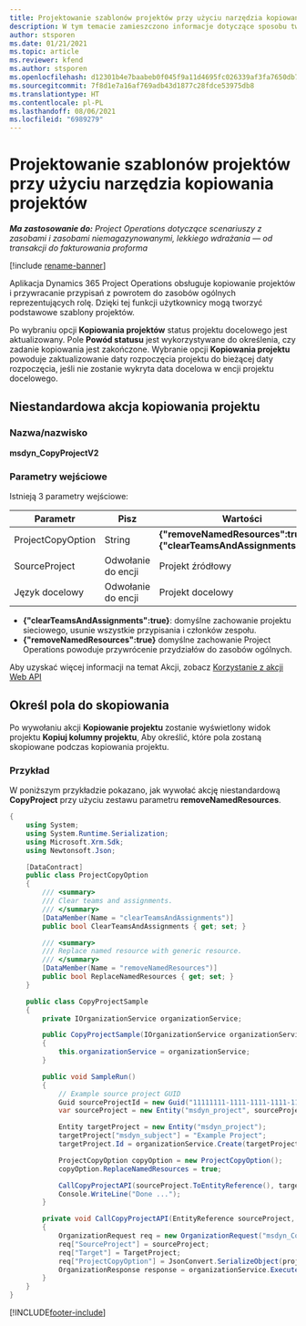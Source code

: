 ```yaml
---
title: Projektowanie szablonów projektów przy użyciu narzędzia kopiowania projektów
description: W tym temacie zamieszczono informacje dotyczące sposobu tworzenia szablonów projektów przy użyciu niestandardowej akcji kopiowania projektów.
author: stsporen
ms.date: 01/21/2021
ms.topic: article
ms.reviewer: kfend
ms.author: stsporen
ms.openlocfilehash: d12301b4e7baabeb0f045f9a11d4695fc026339af3fa7650db7177c495c71e90
ms.sourcegitcommit: 7f8d1e7a16af769adb43d1877c28fdce53975db8
ms.translationtype: HT
ms.contentlocale: pl-PL
ms.lasthandoff: 08/06/2021
ms.locfileid: "6989279"
---
```

# <a name="develop-project-templates-with-copy-project"></a>Projektowanie szablonów projektów przy użyciu narzędzia kopiowania projektów

_**Ma zastosowanie do:** Project Operations dotyczące scenariuszy z zasobami i zasobami niemagazynowanymi, lekkiego wdrażania — od transakcji do fakturowania proforma_

[!include [rename-banner](~/includes/cc-data-platform-banner.md)]

Aplikacja Dynamics 365 Project Operations obsługuje kopiowanie projektów i przywracanie przypisań z powrotem do zasobów ogólnych reprezentujących rolę. Dzięki tej funkcji użytkownicy mogą tworzyć podstawowe szablony projektów.

Po wybraniu opcji **Kopiowania projektów** status projektu docelowego jest aktualizowany. Pole **Powód statusu** jest wykorzystywane do określenia, czy zadanie kopiowania jest zakończone. Wybranie opcji **Kopiowania projektu** powoduje zaktualizowanie daty rozpoczęcia projektu do bieżącej daty rozpoczęcia, jeśli nie zostanie wykryta data docelowa w encji projektu docelowego.

## <a name="copy-project-custom-action"></a>Niestandardowa akcja kopiowania projektu 

### <a name="name"></a>Nazwa/nazwisko 

**msdyn_CopyProjectV2**

### <a name="input-parameters"></a>Parametry wejściowe
Istnieją 3 parametry wejściowe:

| Parametr          | Pisz   | Wartości                                                   | 
|--------------------|--------|----------------------------------------------------------|
| ProjectCopyOption  | String | **{"removeNamedResources":true}** lub **{"clearTeamsAndAssignments":true}** |
| SourceProject      | Odwołanie do encji | Projekt źródłowy |
| Język docelowy             | Odwołanie do encji | Projekt docelowy |


- **{"clearTeamsAndAssignments":true}**: domyślne zachowanie projektu sieciowego, usunie wszystkie przypisania i członków zespołu.
- **{"removeNamedResources":true}** domyślne zachowanie Project Operations powoduje przywrócenie przydziałów do zasobów ogólnych.

Aby uzyskać więcej informacji na temat Akcji, zobacz [Korzystanie z akcji Web API](/powerapps/developer/common-data-service/webapi/use-web-api-actions)

## <a name="specify-fields-to-copy"></a>Określ pola do skopiowania 
Po wywołaniu akcji **Kopiowanie projektu** zostanie wyświetlony widok projektu **Kopiuj kolumny projektu**, Aby określić, które pola zostaną skopiowane podczas kopiowania projektu.


### <a name="example"></a>Przykład
W poniższym przykładzie pokazano, jak wywołać akcję niestandardową **CopyProject** przy użyciu zestawu parametru **removeNamedResources**.
```C#
{
    using System;
    using System.Runtime.Serialization;
    using Microsoft.Xrm.Sdk;
    using Newtonsoft.Json;

    [DataContract]
    public class ProjectCopyOption
    {
        /// <summary>
        /// Clear teams and assignments.
        /// </summary>
        [DataMember(Name = "clearTeamsAndAssignments")]
        public bool ClearTeamsAndAssignments { get; set; }

        /// <summary>
        /// Replace named resource with generic resource.
        /// </summary>
        [DataMember(Name = "removeNamedResources")]
        public bool ReplaceNamedResources { get; set; }
    }

    public class CopyProjectSample
    {
        private IOrganizationService organizationService;

        public CopyProjectSample(IOrganizationService organizationService)
        {
            this.organizationService = organizationService;
        }

        public void SampleRun()
        {
            // Example source project GUID
            Guid sourceProjectId = new Guid("11111111-1111-1111-1111-111111111111");
            var sourceProject = new Entity("msdyn_project", sourceProjectId);

            Entity targetProject = new Entity("msdyn_project");
            targetProject["msdyn_subject"] = "Example Project";
            targetProject.Id = organizationService.Create(targetProject);

            ProjectCopyOption copyOption = new ProjectCopyOption();
            copyOption.ReplaceNamedResources = true;

            CallCopyProjectAPI(sourceProject.ToEntityReference(), targetProject.ToEntityReference(), copyOption);
            Console.WriteLine("Done ...");
        }

        private void CallCopyProjectAPI(EntityReference sourceProject, EntityReference TargetProject, ProjectCopyOption projectCopyOption)
        {
            OrganizationRequest req = new OrganizationRequest("msdyn_CopyProjectV2");
            req["SourceProject"] = sourceProject;
            req["Target"] = TargetProject;
            req["ProjectCopyOption"] = JsonConvert.SerializeObject(projectCopyOption);
            OrganizationResponse response = organizationService.Execute(req);
        }
    }
}
```


[!INCLUDE[footer-include](../includes/footer-banner.md)]
